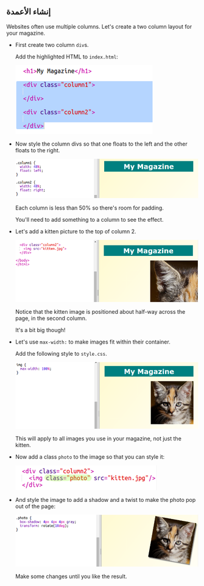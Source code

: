 ## إنشاء الأعمدة

Websites often use multiple columns. Let's create a two column layout for your magazine.

+ First create two column `div`s.
    
    Add the highlighted HTML to `index.html`:
    
    ![screenshot](images/magazine-columns.png)

+ Now style the column divs so that one floats to the left and the other floats to the right.
    
    ![screenshot](images/magazine-columns-style.png)
    
    Each column is less than 50% so there's room for padding.
    
    You'll need to add something to a column to see the effect.

+ Let's add a kitten picture to the top of column 2.
    
    ![screenshot](images/magazine-kitten.png)
    
    Notice that the kitten image is positioned about half-way across the page, in the second column.
    
    It's a bit big though!

+ Let's use `max-width:` to make images fit within their container.
    
    Add the following style to `style.css`.
    
    ![screenshot](images/magazine-img-width.png)
    
    This will apply to all images you use in your magazine, not just the kitten.

+ Now add a class `photo` to the image so that you can style it:
    
    ![screenshot](images/magazine-photo.png)

+ And style the image to add a shadow and a twist to make the photo pop out of the page:
    
    ![screenshot](images/magazine-photo-style.png)
    
    Make some changes until you like the result.